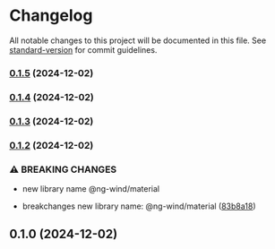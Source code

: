 # Changelog

All notable changes to this project will be documented in this file. See [standard-version](https://github.com/conventional-changelog/standard-version) for commit guidelines.

### [0.1.5](https://github.com/AntoniadisCorp/ng-wind/compare/v0.1.4...v0.1.5) (2024-12-02)

### [0.1.4](https://github.com/AntoniadisCorp/ng-wind/compare/v0.1.3...v0.1.4) (2024-12-02)

### [0.1.3](https://github.com/AntoniadisCorp/ng-wind/compare/v0.1.2...v0.1.3) (2024-12-02)

### [0.1.2](https://github.com/AntoniadisCorp/ng-wind/compare/v0.1.1...v0.1.2) (2024-12-02)


### ⚠ BREAKING CHANGES

* new library name @ng-wind/material

* breakchanges new library name: @ng-wind/material ([83b8a18](https://github.com/AntoniadisCorp/ng-wind/commit/83b8a1827ac686859eaa22700e290cd78af448df))

## 0.1.0 (2024-12-02)
